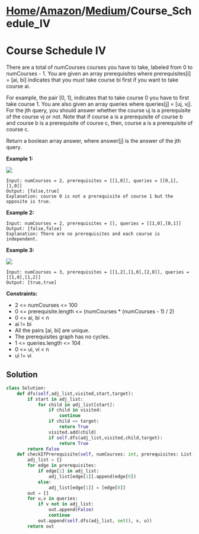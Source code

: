 # [Home](./../..)/[Amazon](./..)/[Medium](./)/Course_Schedule_IV
<h1>Course Schedule IV</h1>

<p>
There are a total of numCourses courses you have to take, labeled from 0 to numCourses - 1. You are given an array prerequisites where prerequisites[i] = [ai, bi] indicates that you must take course bi first if you want to take course ai.

For example, the pair [0, 1], indicates that to take course 0 you have to first take course 1.
You are also given an array queries where queries[j] = [uj, vj]. For the jth query, you should answer whether the course uj is a prerequisite of the course vj or not. Note that if course a is a prerequisite of course b and course b is a prerequisite of course c, then, course a is a prerequisite of course c.

Return a boolean array answer, where answer[j] is the answer of the jth query.
</p>

<b>Example 1:</b>

<img src="https://assets.leetcode.com/uploads/2021/05/01/courses4-1-graph.jpg">

    Input: numCourses = 2, prerequisites = [[1,0]], queries = [[0,1],[1,0]]
    Output: [false,true]
    Explanation: course 0 is not a prerequisite of course 1 but the opposite is true.
    
<b>Example 2:</b>

    Input: numCourses = 2, prerequisites = [], queries = [[1,0],[0,1]]
    Output: [false,false]
    Explanation: There are no prerequisites and each course is independent.

<b>Example 3:</b>

<img src="https://assets.leetcode.com/uploads/2021/05/01/courses4-3-graph.jpg">

    Input: numCourses = 3, prerequisites = [[1,2],[1,0],[2,0]], queries = [[1,0],[1,2]]
    Output: [true,true]

<b>Constraints:</b>

- 2 <= numCourses <= 100
- 0 <= prerequisite.length <= (numCourses * (numCourses - 1) / 2)
- 0 <= ai, bi < n
- ai != bi
- All the pairs [ai, bi] are unique.
- The prerequisites graph has no cycles.
- 1 <= queries.length <= 104
- 0 <= ui, vi < n
- ui != vi

<h2>Solution</h2>

```python
class Solution:
    def dfs(self,adj_list,visited,start,target):
        if start in adj_list:
            for child in adj_list[start]:
                if child in visited:
                    continue
                if child == target:
                    return True
                visited.add(child)
                if self.dfs(adj_list,visited,child,target):
                    return True
        return False
    def checkIfPrerequisite(self, numCourses: int, prerequisites: List[List[int]], queries: List[List[int]]) -> List[bool]:
        adj_list = {}
        for edge in prerequisites:
            if edge[1] in adj_list:
                adj_list[edge[1]].append(edge[0])
            else:
                adj_list[edge[1]] = [edge[0]]
        out = []                
        for u,v in queries:
            if v not in adj_list:
                out.append(False)
                continue
            out.append(self.dfs(adj_list, set(), v, u))
        return out
```
